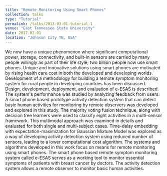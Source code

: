 ```yaml
---
title: "Remote Monitoring Using Smart Phones"
collection: talks
type: "Tutorial"
permalink: /talks/2013-03-01-tutorial-1
venue: "East Tennessee State University"
date: 2017-02-01
location: "Johnson City TN, USA"
---
```




We now have a unique phenomenon where significant computational power, storage, connectivity, and
built-in sensors are carried by many people willingly as part of their life style; two billion people now use
smart phones. Unique and innovative solutions using smart phones are motivated by rising health care cost
in both the developed and developing worlds. Development of a methodology for building a remote
symptom monitoring system for rural people in developing countries has been discussed. Design,
development, deployment, and evaluation of e-ESAS is described. The system's performance was studied
by analyzing feedback from users. A smart phone based prototype activity detection system that can detect
basic human activities for monitoring by remote observers was developed and explored in this study. The
majority voting fusion technique, along with decision tree learners were used to classify eight activities in
a multi-sensor framework. This multimodal approach was examined in details and evaluated for both single
and multi-subject cases. Time-delay embedding with expectation-maximization for Gaussian Mixture
Model was explored as a way of developing activity detection system using reduced number of sensors,
leading to a lower computational cost algorithm.
The systems and algorithms developed in this work focus on means for remote monitoring using smart
phones. The smart phone based remote symptom monitoring system called e-ESAS serves as a working
tool to monitor essential symptoms of patients with breast cancer by doctors. The activity detection system
allows a remote observer to monitor basic human activities.
